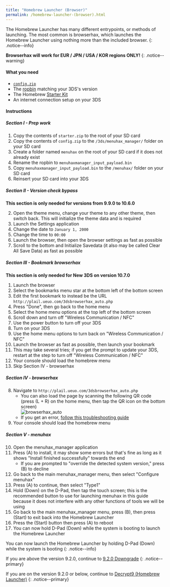 ```yaml
---
title: "Homebrew Launcher (Browser)"
permalink: /homebrew-launcher-(browser).html
---
```


The Homebrew Launcher has many different entrypoints, or methods of launching. The most common is browserhax, which launches the Homebrew Launcher using nothing more than the included browser.
{: .notice--info}

**Browserhax will work for EUR / JPN / USA / KOR regions ONLY!**
{: .notice--warning}

#### What you need

+ [`config.zip`](config.zip)
+ The [ropbin](https://smealum.github.io/3ds/#otherapp) matching your 3DS's version
+ The Homebrew [Starter Kit](http://smealum.github.io/ninjhax2/starter.zip)
+ An internet connection setup on your 3DS

#### Instructions

##### Section I -  Prep work

1. Copy the contents of `starter.zip` to the root of your SD card
2. Copy the contents of `config.zip` to the `/3ds/menuhax_manager/` folder on your SD card
3. Create a folder named `menuhax` on the root of your SD card if it does not already exist
4. Rename the ropbin to `menuhaxmanager_input_payload.bin`
5. Copy `menuhaxmanager_input_payload.bin` to the `/menuhax/` folder on your SD card
4. Reinsert your SD card into your 3DS

##### Section II -  Version check bypass

**This section is only needed for versions from 9.9.0 to 10.6.0**

2. Open the theme menu, change your theme to any other theme, then switch back. This will initialize the theme data and is required
3. Launch the Settings application
4. Change the date to `January 1, 2000`
5. Change the time to `00:00`
6. Launch the browser, then open the browser settings as fast as possible
7. Scroll to the bottom and Initialize Savedata (it also may be called Clear All Save Data) as fast as possible

##### Section III -  Bookmark browserhax

**This section is only needed for New 3DS on version 10.7.0**

1. Launch the browser
2. Select the bookmarks menu star at the bottom left of the bottom screen
3. Edit the first bookmark to instead be the URL `http://plail.ueuo.com/3dsbrowserhax_auto.php`
4. Press "Done", then go back to the home menu
5. Select the home menu options at the top left of the bottom screen
6. Scroll down and turn off "Wireless Communication / NFC"
7. Use the power button to turn off your 3DS
8. Turn on your 3DS
9. Use the home menu options to turn back on "Wireless Communication / NFC"
10. Launch the browser as fast as possible, then launch your bookmark
11. This may take several tries; if you get the prompt to update your 3DS, restart at the step to turn off "Wireless Communication / NFC"
12. Your console should load the homebrew menu
13. Skip Section IV -  browserhax

##### Section IV -  browserhax

8. Navigate to `http://plail.ueuo.com/3dsbrowserhax_auto.php`
    + You can also load the page by scanning the following QR code (press (L + R) on the home menu, then tap the QR icon on the bottom screen)     
![browserhax_auto](http://plail.ueuo.com/3dsbrowserhax_auto_qrcode.png)
    + If you get an error, [follow this troubleshooting guide](troubleshooting#ts_browser)
9. Your console should load the homebrew menu

##### Section V -  menuhax

10. Open the menuhax_manager application
11. Press (A) to install, it may show some errors but that's fine as long as it shows "Install finished successfully" towards the end
    + If you are prompted to "override the detected system version," press (B) to decline
12. Go back to the main menuhax_manager menu, then select "Configure menuhax"
13. Press (A) to continue, then select "Type1"
14. Hold (Down) on the D-Pad, then tap the touch screen; this is the recommended button to use for launching menuhax in this guide because it does not interfere with any other functions of tools we will be using
15. Go back to the main menuhax_manager menu, press (B), then press (Start) to exit back into the Homebrew Launcher
16. Press the (Start) button then press (A) to reboot
17. You can now hold D-Pad (Down) while the system is booting to launch the Homebrew Launcher

You can now launch the Homebrew Launcher by holding D-Pad (Down) while the system is booting
{: .notice--info}

If you are above the version 9.2.0, continue to [9.2.0 Downgrade](9.2.0-downgrade)
{: .notice--primary}

If you are on the version 9.2.0 or below, continue to [Decrypt9 (Homebrew Launcher)](decrypt9-(homebrew-launcher))
{: .notice--primary}
